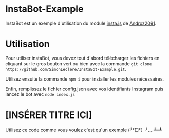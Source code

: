 ﻿# InstaBot-Example
InstaBot est un exemple d'utilisation du module [insta.js](https://github.com/Androz2091/insta.js) de [Androz2091](https://github.com/Androz2091).

# Utilisation
Pour utiliser instaBot, vous devez tout d'abord télécharger les fichiers en cliquant sur le gros bouton vert ou bien avec la commande `git clone https://github.com/SimonLeclere/InstaBot-Example.git`.

Utilisez ensuite la commande `npm i` pour installer les modules nécessaires.

Enfin, remplissez le fichier config.json avec vos identifiants Instagram puis lancez le bot avec `node index.js`

# [INSÉRER TITRE ICI]

Utilisez ce code comme vous voulez c'est qu'un exemple (╯°□°）╯︵ ┻━┻
